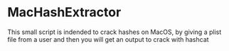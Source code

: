 # MacHashExtractor
This small script is indended to crack hashes on MacOS, by giving a plist file from a user and then you will get an output to crack with hashcat
